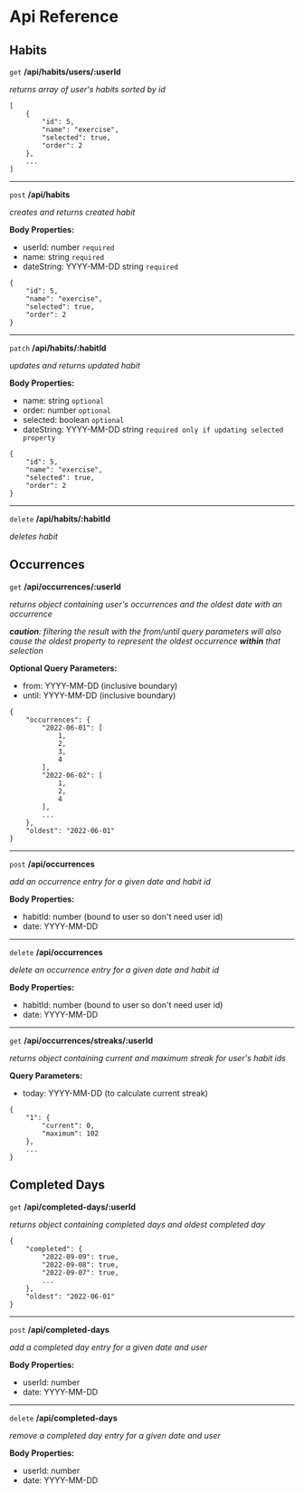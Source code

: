 # Api Reference

## Habits

`get` **/api/habits/users/:userId**

*returns array of user's habits sorted by id*

```
[
    {
        "id": 5,
        "name": "exercise",
        "selected": true,
        "order": 2
    },
    ...
]
```

---

`post` **/api/habits**

*creates and returns created habit*

**Body Properties:**
- userId: number `required`
- name: string `required`
- dateString: YYYY-MM-DD string `required`

```
{
    "id": 5,
    "name": "exercise",
    "selected": true,
    "order": 2
}
```

---

`patch` **/api/habits/:habitId**

*updates and returns updated habit*

**Body Properties:**
- name: string `optional`
- order: number `optional`
- selected: boolean `optional`
- dateString: YYYY-MM-DD string `required only if updating selected property`

```
{
    "id": 5,
    "name": "exercise",
    "selected": true,
    "order": 2
}
```

---

`delete` **/api/habits/:habitId**

*deletes habit*

## Occurrences

`get` **/api/occurrences/:userId**

*returns object containing user's occurrences and the oldest date with an occurrence*

***caution**: filtering the result with the from/until query parameters will also cause the oldest property to represent the oldest occurrence **within** that selection*

**Optional Query Parameters:**
- from: YYYY-MM-DD (inclusive boundary)
- until: YYYY-MM-DD (inclusive boundary)

```
{
    "occurrences": {
        "2022-06-01": [
            1,
            2,
            3,
            4
        ],
        "2022-06-02": [
            1,
            2,
            4
        ],
        ...
    },
    "oldest": "2022-06-01"
}
```

---

`post` **/api/occurrences**

*add an occurrence entry for a given date and habit id*

**Body Properties:**
- habitId: number (bound to user so don't need user id)
- date: YYYY-MM-DD

---

`delete` **/api/occurrences**

*delete an occurrence entry for a given date and habit id*

**Body Properties:**
- habitId: number (bound to user so don't need user id)
- date: YYYY-MM-DD

---

`get` **/api/occurrences/streaks/:userId**

*returns object containing current and maximum streak for user's habit ids*

**Query Parameters:**
- today: YYYY-MM-DD (to calculate current streak)

```
{
    "1": {
        "current": 0,
        "maximum": 102
    },
    ...
}
```

## Completed Days


`get` **/api/completed-days/:userId**

*returns object containing completed days and oldest completed day*

```
{
    "completed": {
        "2022-09-09": true,
        "2022-09-08": true,
        "2022-09-07": true,
        ...
    },
    "oldest": "2022-06-01"
}
```

---

`post` **/api/completed-days**

*add a completed day entry for a given date and user*

**Body Properties:**
- userId: number
- date: YYYY-MM-DD

---

`delete` **/api/completed-days**

*remove a completed day entry for a given date and user*

**Body Properties:**
- userId: number
- date: YYYY-MM-DD